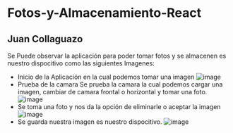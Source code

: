# Fotos-y-Almacenamiento-React
## Juan Collaguazo 
Se Puede observar la aplicación para poder tomar fotos y se almacenen es nuestro dispocitivo como las siguientes Imagenes:
* Inicio de la Aplicación
en la cual podemos tomar una imagen
![image](https://user-images.githubusercontent.com/38759831/128805230-7e6bb647-2f39-41f8-8f9c-8cba52a83140.png)
* Prueba de la camara 
Se prueba la camara la cual podemos cargar una imagen, cambiar de camara frontal o horizontal y tomar una foto.
![image](https://user-images.githubusercontent.com/38759831/128805609-b8e2c7ad-0bad-4152-80d9-7cb25f95caf0.png)
* Se toma una foto y nos da la opción de eliminarle o aceptar la imagen
![image](https://user-images.githubusercontent.com/38759831/128805437-d952acc8-8013-418a-b5ad-27859d040d00.png)
* Se guarda nuestra imagen es nuestro dispocitivo.
![image](https://user-images.githubusercontent.com/38759831/128805671-c986e539-25ba-414a-b869-43b5dcabe403.png)
